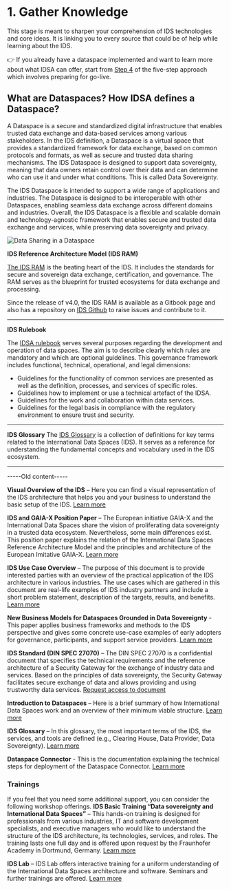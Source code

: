 # 1. Gather Knowledge
This stage is meant to sharpen your comprehension of IDS technologies and core ideas. It is linking you to every source that could be of help while learning about the IDS. 

:point_right: If you already have a dataspace implemented and want to learn more about what IDSA can offer, start from [Step 4](how-to-build-data-spaces/4-Prepare-for-Go-Live.md) of the five-step approach which involves preparing for go-live.

## What are Dataspaces? How IDSA defines a Dataspace?
A Dataspace is a secure and standardized digital infrastructure that enables trusted data exchange and data-based services among various stakeholders. In the IDS definition, a Dataspace is a virtual space that provides a standardized framework for data exchange, based on common protocols and formats, as well as secure and trusted data sharing mechanisms. The IDS Dataspace is designed to support data sovereignty, meaning that data owners retain control over their data and can determine who can use it and under what conditions. This is called Data Sovereignty.

The IDS Dataspace is intended to support a wide range of applications and industries. The Dataspace is designed to be interoperable with other Dataspaces, enabling seamless data exchange across different domains and industries. Overall, the IDS Dataspace is a flexible and scalable domain and technology-agnostic framework that enables secure and trusted data exchange and services, while preserving data sovereignty and privacy.

![Data Sharing in a Dataspace](/images/IDSA-Infographic-Data-Sharing-in-a-Data-Space.jpg)


**IDS Reference Architecture Model (IDS RAM)**

[The IDS RAM](https://docs.internationaldataspaces.org/ids-ram-4/) is the beating heart of the IDS. It includes the standards for secure and sovereign data exchange, certification, and governance. The RAM serves as the blueprint for trusted ecosystems for data exchange and processing.

Since the release of v4.0, the IDS RAM is available as a Gitbook page and also has a repository on [IDS Github](https://github.com/International-Data-Spaces-Association/IDS-RAM_4_0) to raise issues and contribute to it.

---

**IDS Rulebook**

The [IDSA rulebook](https://docs.internationaldataspaces.org/idsa-rulebook-v2/) serves several purposes regarding the development and operation of data spaces. The aim is to describe clearly which rules are mandatory and which are optional guidelines. This governance framework includes functional, technical, operational, and legal dimensions:
- Guidelines for the functionality of common services are presented as well as the definition, processes, and services of specific roles.
- Guidelines how to implement or use a technical artefact of the IDSA.
- Guidelines for the work and collaboration within data services.
- Guidelines for the legal basis in compliance with the regulatory environment to ensure trust and security.

---

**IDS Glossary**
The [IDS Glossary](https://github.com/International-Data-Spaces-Association/IDS-G/tree/main/Glossary) is a collection of definitions for key terms related to the International Data Spaces (IDS). It serves as a reference for understanding the fundamental concepts and vocabulary used in the IDS ecosystem.

---




-----Old content-----

**Visual Overview of the IDS** – Here you can find a visual representation of the IDS architecture that helps you and your business to understand the basic setup of the IDS. [Learn more](https://internationaldataspaces.org/wp-content/uploads/dlm_uploads/IDSA-Infografik-English.pdf) 


**IDS and GAIA-X Position Paper** – The European initiative GAIA-X and the International Data Spaces share the vision of proliferating data sovereignty in a trusted data ecosystem. Nevertheless, some main differences exist. This position paper explains the relation of the International Data Spaces Reference Architecture Model and the principles and architecture of the European Imitative GAIA-X. [Learn more](https://internationaldataspaces.org/download/19016/)

**IDS Use Case Overview** – The purpose of this document is to provide interested parties with an overview of the practical application of the IDS architecture in various industries. The use cases which are gathered in this document are real-life examples of IDS industry partners and include a short problem statement, description of the targets, results, and benefits. [Learn more](https://internationaldataspaces.org/wp-content/uploads/dlm_uploads/Use-Case-Brochure_2019.pdf)  

**New Business Models for Dataspaces Grounded in Data Sovereignty** - This paper applies business frameworks and methods to the IDS perspective and gives some concrete use-case examples of early adopters for governance, participants, and support service providers. [Learn more](https://internationaldataspaces.org/wp-content/uploads/IDSA-Position-Paper-New-Business-Models-sneak-preview-version.pdf)

**IDS Standard (DIN SPEC 27070)** – The DIN SPEC 27070 is a confidential document that specifies the technical requirements and the reference architecture of a Security Gateway for the exchange of industry data and services. Based on the principles of data sovereignty, the Security Gateway facilitates secure exchange of data and allows providing and using trustworthy data services. [Request access to document](https://internationaldataspaces.org/din-spec-27070/) 

**Introduction to Dataspaces** – Here is a brief summary of how International Data Spaces work and an overview of their minimum viable structure. [Learn more](https://github.com/International-Data-Spaces-Association/idsa/blob/main/how-to-build-data-spaces/images/Introduction%20to%20Data%20Spaces.pdf)

**IDS Glossary** – In this glossary, the most important terms of the IDS, the services, and tools are defined (e.g., Clearing House, Data Provider, Data Sovereignty). [Learn more](https://github.com/International-Data-Spaces-Association/IDS-G/blob/master/glossary/README.md)

**Dataspace Connector** - This is the documentation explaining the technical steps for deployment of the Dataspace Connector. [Learn more](https://international-data-spaces-association.github.io/DataspaceConnector/)

### Trainings
If you feel that you need some additional support, you can consider the following workshop offerings.
**IDS Basic Training “Data sovereignty and International Data Spaces”** – This hands-on training is designed for professionals from various industries, IT and software development specialists, and executive managers who would like to understand the structure of the IDS architecture, its technologies, services, and roles. The training lasts one full day and is offered upon request by the Fraunhofer Academy in Dortmund, Germany. [Learn more](https://www.dataspaces.fraunhofer.de/en/referenzen/seminare/basic-training.html)

**IDS Lab** – IDS Lab offers interactive training for a uniform understanding of the International Data Spaces architecture and software. Seminars and further trainings are offered. [Learn more](https://www.dataspaces.fraunhofer.de/en/InternationalDataSpaces/ids-lab.html)

